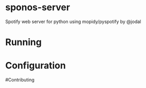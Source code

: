 sponos-server
=============

Spotify web server for python using mopidy/pyspotify by @jodal

# Running

# Configuration

#Contributing
